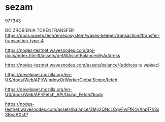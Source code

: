 # sezam
977343

DO ZROBIENIA TOKENTRANSFER
https://docs.waves.tech/en/ecosystem/waves-keeper/transaction#transfer-transaction-type-4

https://nodes-testnet.wavesnodes.com/api-docs/index.html#/assets/getAllAssetBalancesByAddress

https://nodes-testnet.wavesnodes.com/assets/balance/{address tu wpisac}

https://developer.mozilla.org/en-US/docs/Web/API/WindowOrWorkerGlobalScope/fetch

https://developer.mozilla.org/en-US/docs/Web/API/Fetch_API/Using_Fetch#body

https://nodes-testnet.wavesnodes.com/assets/balance/3My2QNcLCqvFwFfK4vXnp17h3xSBvaAXsfP
